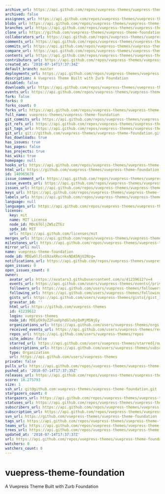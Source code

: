 ```yaml
---
archive_url: https://api.github.com/repos/vuepress-themes/vuepress-theme-foundation/{archive_format}{/ref}
archived: false
assignees_url: https://api.github.com/repos/vuepress-themes/vuepress-theme-foundation/assignees{/user}
blobs_url: https://api.github.com/repos/vuepress-themes/vuepress-theme-foundation/git/blobs{/sha}
branches_url: https://api.github.com/repos/vuepress-themes/vuepress-theme-foundation/branches{/branch}
clone_url: https://github.com/vuepress-themes/vuepress-theme-foundation.git
collaborators_url: https://api.github.com/repos/vuepress-themes/vuepress-theme-foundation/collaborators{/collaborator}
comments_url: https://api.github.com/repos/vuepress-themes/vuepress-theme-foundation/comments{/number}
commits_url: https://api.github.com/repos/vuepress-themes/vuepress-theme-foundation/commits{/sha}
compare_url: https://api.github.com/repos/vuepress-themes/vuepress-theme-foundation/compare/{base}...{head}
contents_url: https://api.github.com/repos/vuepress-themes/vuepress-theme-foundation/contents/{+path}
contributors_url: https://api.github.com/repos/vuepress-themes/vuepress-theme-foundation/contributors
created_at: '2018-07-14T17:37:34Z'
default_branch: master
deployments_url: https://api.github.com/repos/vuepress-themes/vuepress-theme-foundation/deployments
description: A Vuepress Theme Built with Zurb Foundation
disabled: false
downloads_url: https://api.github.com/repos/vuepress-themes/vuepress-theme-foundation/downloads
events_url: https://api.github.com/repos/vuepress-themes/vuepress-theme-foundation/events
fork: false
forks: 0
forks_count: 0
forks_url: https://api.github.com/repos/vuepress-themes/vuepress-theme-foundation/forks
full_name: vuepress-themes/vuepress-theme-foundation
git_commits_url: https://api.github.com/repos/vuepress-themes/vuepress-theme-foundation/git/commits{/sha}
git_refs_url: https://api.github.com/repos/vuepress-themes/vuepress-theme-foundation/git/refs{/sha}
git_tags_url: https://api.github.com/repos/vuepress-themes/vuepress-theme-foundation/git/tags{/sha}
git_url: git://github.com/vuepress-themes/vuepress-theme-foundation.git
has_downloads: true
has_issues: true
has_pages: false
has_projects: true
has_wiki: true
homepage: null
hooks_url: https://api.github.com/repos/vuepress-themes/vuepress-theme-foundation/hooks
html_url: https://github.com/vuepress-themes/vuepress-theme-foundation
id: 140965678
issue_comment_url: https://api.github.com/repos/vuepress-themes/vuepress-theme-foundation/issues/comments{/number}
issue_events_url: https://api.github.com/repos/vuepress-themes/vuepress-theme-foundation/issues/events{/number}
issues_url: https://api.github.com/repos/vuepress-themes/vuepress-theme-foundation/issues{/number}
keys_url: https://api.github.com/repos/vuepress-themes/vuepress-theme-foundation/keys{/key_id}
labels_url: https://api.github.com/repos/vuepress-themes/vuepress-theme-foundation/labels{/name}
language: null
languages_url: https://api.github.com/repos/vuepress-themes/vuepress-theme-foundation/languages
license:
  key: mit
  name: MIT License
  node_id: MDc6TGljZW5zZTEz
  spdx_id: MIT
  url: https://api.github.com/licenses/mit
merges_url: https://api.github.com/repos/vuepress-themes/vuepress-theme-foundation/merges
milestones_url: https://api.github.com/repos/vuepress-themes/vuepress-theme-foundation/milestones{/number}
mirror_url: null
name: vuepress-theme-foundation
node_id: MDEwOlJlcG9zaXRvcnkxNDA5NjU2Nzg=
notifications_url: https://api.github.com/repos/vuepress-themes/vuepress-theme-foundation/notifications{?since,all,participating}
open_issues: 0
open_issues_count: 0
owner:
  avatar_url: https://avatars3.githubusercontent.com/u/41239612?v=4
  events_url: https://api.github.com/users/vuepress-themes/events{/privacy}
  followers_url: https://api.github.com/users/vuepress-themes/followers
  following_url: https://api.github.com/users/vuepress-themes/following{/other_user}
  gists_url: https://api.github.com/users/vuepress-themes/gists{/gist_id}
  gravatar_id: ''
  html_url: https://github.com/vuepress-themes
  id: 41239612
  login: vuepress-themes
  node_id: MDEyOk9yZ2FuaXphdGlvbjQxMjM5NjEy
  organizations_url: https://api.github.com/users/vuepress-themes/orgs
  received_events_url: https://api.github.com/users/vuepress-themes/received_events
  repos_url: https://api.github.com/users/vuepress-themes/repos
  site_admin: false
  starred_url: https://api.github.com/users/vuepress-themes/starred{/owner}{/repo}
  subscriptions_url: https://api.github.com/users/vuepress-themes/subscriptions
  type: Organization
  url: https://api.github.com/users/vuepress-themes
private: false
pulls_url: https://api.github.com/repos/vuepress-themes/vuepress-theme-foundation/pulls{/number}
pushed_at: '2018-07-14T17:37:35Z'
releases_url: https://api.github.com/repos/vuepress-themes/vuepress-theme-foundation/releases{/id}
score: 18.275793
size: 1
ssh_url: git@github.com:vuepress-themes/vuepress-theme-foundation.git
stargazers_count: 0
stargazers_url: https://api.github.com/repos/vuepress-themes/vuepress-theme-foundation/stargazers
statuses_url: https://api.github.com/repos/vuepress-themes/vuepress-theme-foundation/statuses/{sha}
subscribers_url: https://api.github.com/repos/vuepress-themes/vuepress-theme-foundation/subscribers
subscription_url: https://api.github.com/repos/vuepress-themes/vuepress-theme-foundation/subscription
svn_url: https://github.com/vuepress-themes/vuepress-theme-foundation
tags_url: https://api.github.com/repos/vuepress-themes/vuepress-theme-foundation/tags
teams_url: https://api.github.com/repos/vuepress-themes/vuepress-theme-foundation/teams
trees_url: https://api.github.com/repos/vuepress-themes/vuepress-theme-foundation/git/trees{/sha}
updated_at: '2018-07-14T17:37:37Z'
url: https://api.github.com/repos/vuepress-themes/vuepress-theme-foundation
watchers: 0
watchers_count: 0
---
```


# vuepress-theme-foundation
A Vuepress Theme Built with Zurb Foundation
